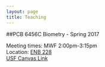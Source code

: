 ```yaml
---
layout: page
title: Teaching
---
```


##PCB 6456C	Biometry - Spring 2017

Meeting times: MWF 2:00pm-3:15pm<br>
Location: [ENB 228](https://maps.google.com/maps?ll=28.059322,-82.415728&z=17&t=m&hl=en-GB&gl=US&mapclient=embed&cid=10721141575885991370)<br>
[USF Canvas Link](https://usflearn.instructure.com/courses/1208074)
